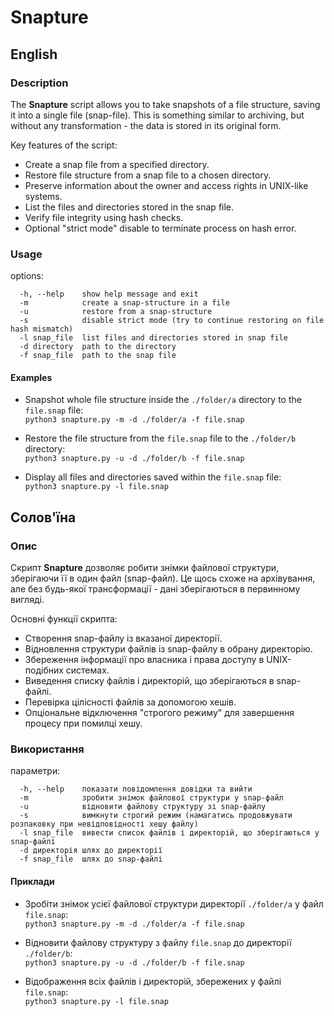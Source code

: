 # Snapture

## English

### Description
The **Snapture** script allows you to take snapshots of a file structure, saving it into a single file (snap-file).
This is something similar to archiving, but without any transformation - the data is stored in its original form.

Key features of the script:
  - Create a snap file from a specified directory.
  - Restore file structure from a snap file to a chosen directory.
  - Preserve information about the owner and access rights in UNIX-like systems.
  - List the files and directories stored in the snap file.
  - Verify file integrity using hash checks.
  - Optional "strict mode" disable to terminate process on hash error.

### Usage
options:
```
  -h, --help    show help message and exit
  -m            сreate a snap-structure in a file
  -u            restore from a snap-structure
  -s            disable strict mode (try to continue restoring on file hash mismatch)
  -l snap_file  list files and directories stored in snap file
  -d directory  path to the directory
  -f snap_file  path to the snap file
```

#### Examples
- Snapshot whole file structure inside the `./folder/a` directory to the `file.snap` file:  
```python3 snapture.py -m -d ./folder/a -f file.snap```

- Restore the file structure from the `file.snap` file to the `./folder/b` directory:  
```python3 snapture.py -u -d ./folder/b -f file.snap```

- Display all files and directories saved within the `file.snap` file:  
```python3 snapture.py -l file.snap```

## Солов'їна

### Опис
Скрипт **Snapture** дозволяє робити знімки файлової структури, зберігаючи її в один файл (snap-файл).
Це щось схоже на архівування, але без будь-якої трансформації - дані зберігаються в первинному вигляді.

Основні функції скрипта:
  - Створення snap-файлу із вказаної директорії.
  - Відновлення структури файлів із snap-файлу в обрану директорію.
  - Збереження інформації про власника і права доступу в UNIX-подібних системах.
  - Виведення списку файлів і директорій, що зберігаються в snap-файлі.
  - Перевірка цілісності файлів за допомогою хешів.
  - Опціональне відключення "строгого режиму" для завершення процесу при помилці хешу.

### Використання
параметри:
```
  -h, --help    показати повідомлення довідки та вийти
  -m            зробити знімок файлової структури у snap-файл
  -u            відновити файлову структуру зі snap-файлу
  -s            вимкнути строгий режим (намагатись продовжувати розпаковку при невідповідності хешу файлу)
  -l snap_file  вивести список файлів і директорій, що зберігаються у snap-файлі
  -d директорія шлях до директорії
  -f snap_file  шлях до snap-файлі
```

#### Приклади
- Зробіти знімок усієї файлової структури директорії `./folder/a` у файл `file.snap`:  
```python3 snapture.py -m -d ./folder/a -f file.snap```

- Відновити файлову структуру з файлу `file.snap` до директорії `./folder/b`:  
```python3 snapture.py -u -d ./folder/b -f file.snap```

- Відображення всіх файлів і директорій, збережених у файлі `file.snap`:  
```python3 snapture.py -l file.snap```
